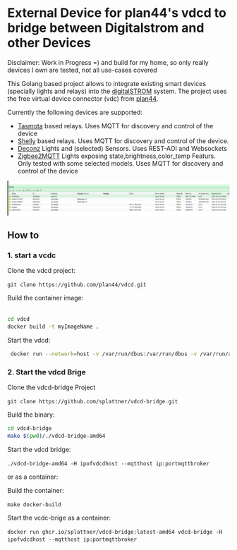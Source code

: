 # External Device for plan44's vdcd to bridge between Digitalstrom and other Devices

Disclaimer: Work in Progress =) and build for my home, so only really devices I own are tested, not all use-cases covered

This Golang based project allows to integrate existing smart devices (specially lights and relays) into the [digitalSTROM](https://www.digitalstrom.com/) system. The project uses the free virtual device connector (vdc) from [plan44](https://github.com/plan44/vdcd).

Currently the following devices are supported:

* [Tasmota](https://github.com/plan44/vdcd) based relays. Uses MQTT for discovery and control of the device
* [Shelly](https://shelly.cloud/) based relays. Uses MQTT for discovery and control of the device.
* [Deconz](https://www.dresden-elektronik.de/funk/software/deconz.html) Lights and (selected) Sensors. Uses REST-AOI and Websockets
* [Zigbee2MQTT](https://www.zigbee2mqtt.io/) Lights exposing state,brightness,color_temp Featurs. Only tested with some selected models. Uses MQTT for discovery and control of the device

![DSS Devices](dss_devices.png)

## How to

### 1. start a vcdc

Clone the vdcd project:

`git clone https://github.com/plan44/vdcd.git`

Build the container image:

```bash

cd vdcd
docker build -t myImageName .
```

Start the vdcd:

```bash
 docker run --network=host -v /var/run/dbus:/var/run/dbus -v /var/run/avahi-daemon/socket:/var/run/avahi-daemon/socket myimagename vdcd --externaldevices 8999 --externalnonlocal
```

### 2. Start the vdcd Brige

Clone the vdcd-bridge Project

`git clone https://github.com/splattner/vdcd-bridge.git`

Build the binary:

```bash
cd vdcd-bridge
make $(pwd)/./vdcd-bridge-amd64
```

Start the vdcd bridge:

`./vdcd-bridge-amd64 -H ipofvdcdhost --mqtthost ip:portmqttbroker`

or as a container:

Build the container:

`make docker-build`

Start the vcdc-brige as a container:

`docker run ghcr.io/splattner/vdcd-bridge:latest-amd64 vdcd-bridge -H ipofvdcdhost --mqtthost ip:portmqttbroker`

